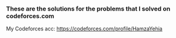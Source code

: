 ### These are the solutions for the problems that I solved on codeforces.com

My Codeforces acc: https://codeforces.com/profile/HamzaYehia
